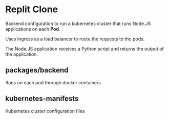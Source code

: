 # Replit Clone

Backend configuration to run a kubernetes cluster that runs Node.JS applications on each __Pod__.

Uses Ingress as a load balancer to route the requests to the pods.

The Node.JS application receives a Python script and returns the output of the application.

## packages/backend
Runs on each pod through docker containers

## kubernetes-manifests
Kubernetes cluster configuration files
